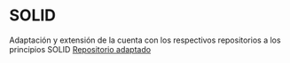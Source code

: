 # SOLID

Adaptación y extensión de la cuenta con los respectivos repositorios a los principios SOLID
[Repositorio adaptado](https://github.com/Principios-SOLID)
